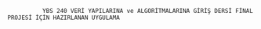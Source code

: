               YBS 240 VERİ YAPILARINA ve ALGORİTMALARINA GİRİŞ DERSİ FİNAL PROJESİ İÇİN HAZIRLANAN UYGULAMA

